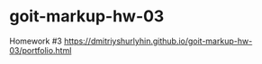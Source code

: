 # goit-markup-hw-03

Homework #3 https://dmitriyshurlyhin.github.io/goit-markup-hw-03/portfolio.html
